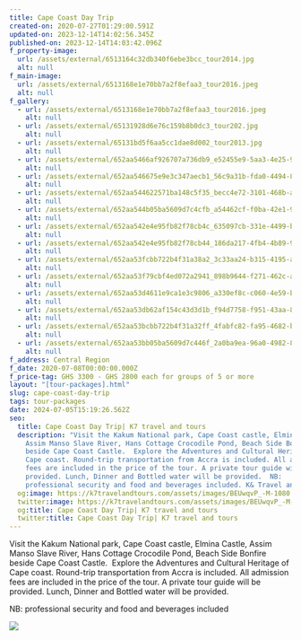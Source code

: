 ```yaml
---
title: Cape Coast Day Trip
created-on: 2020-07-27T01:29:00.591Z
updated-on: 2023-12-14T14:02:56.345Z
published-on: 2023-12-14T14:03:42.096Z
f_property-image:
  url: /assets/external/6513164c32db340f6ebe3bcc_tour2014.jpg
  alt: null
f_main-image:
  url: /assets/external/6513168e1e70bb7a2f8efaa3_tour2016.jpeg
  alt: null
f_gallery:
  - url: /assets/external/6513168e1e70bb7a2f8efaa3_tour2016.jpeg
    alt: null
  - url: /assets/external/65131928d6e76c159b8b0dc3_tour202.jpg
    alt: null
  - url: /assets/external/65131bd5f6aa5cc1dae8d002_tour2013.jpg
    alt: null
  - url: /assets/external/652aa5466af926707a736db9_e52455e9-5aa3-4e25-99d5-c48a1d4482e7.JPG
    alt: null
  - url: /assets/external/652aa546675e9e3c347aecb1_56c9a31b-fda0-4494-8e9c-0d932b177c52.JPG
    alt: null
  - url: /assets/external/652aa544622571ba148c5f35_becc4e72-3101-468b-a4c7-e60a79568f25.JPG
    alt: null
  - url: /assets/external/652aa544b05ba5609d7c4cfb_a54462cf-f0ba-42e1-9883-e8d5cb61187d.JPG
    alt: null
  - url: /assets/external/652aa542e4e95fb82f78cb4c_635097cb-331e-4499-b85e-5644e982d3a2.JPG
    alt: null
  - url: /assets/external/652aa542e4e95fb82f78cb44_186da217-4fb4-4b89-9a7a-9f7fc07a0e7e.JPG
    alt: null
  - url: /assets/external/652aa53fcbb722b4f31a38a2_3c33aa24-b315-4195-ab57-6630008793fa.JPG
    alt: null
  - url: /assets/external/652aa53f79cbf4ed072a2941_898b9644-f271-462c-a54b-85a4302287ee.JPG
    alt: null
  - url: /assets/external/652aa53d4611e9ca1e3c9806_a330ef8c-c060-4e59-b57b-611fd76364da.JPG
    alt: null
  - url: /assets/external/652aa53db62af154c43d3d1b_f94d7758-f951-43aa-8ffb-d372ec977660.JPG
    alt: null
  - url: /assets/external/652aa53bcbb722b4f31a32ff_4fabfc82-fa95-4682-b461-9620614050ab201.JPG
    alt: null
  - url: /assets/external/652aa53bb05ba5609d7c446f_2a0ba9ea-96a0-4982-8e07-f726673cb28a.JPG
    alt: null
f_address: Central Region
f_date: 2020-07-08T00:00:00.000Z
f_price-tag: GHS 3300 - GHS 2800 each for groups of 5 or more
layout: "[tour-packages].html"
slug: cape-coast-day-trip
tags: tour-packages
date: 2024-07-05T15:19:26.562Z
seo:
  title: Cape Coast Day Trip| K7 travel and tours
  description: "Visit the Kakum National park, Cape Coast castle, Elmina Castle,
    Assim Manso Slave River, Hans Cottage Crocodile Pond, Beach Side Bonfire
    beside Cape Coast Castle.  Explore the Adventures and Cultural Heritage of
    Cape coast. Round-trip transportation from Accra is included. All admission
    fees are included in the price of the tour. A private tour guide will be
    provided. Lunch, Dinner and Bottled water will be provided.  N﻿B:
    professional security and food and beverages included. K& Travel and Tours"
  og:image: https://k7travelandtours.com/assets/images/BEUwqvP_-M-1080.webp
  twitter:image: https://k7travelandtours.com/assets/images/BEUwqvP_-M-1080.webp
  og:title: Cape Coast Day Trip| K7 travel and tours
  twitter:title: Cape Coast Day Trip| K7 travel and tours
---
```

Visit the Kakum National park, Cape Coast castle, Elmina Castle, Assim Manso Slave River, Hans Cottage Crocodile Pond, Beach Side Bonfire beside Cape Coast Castle.  Explore the Adventures and Cultural Heritage of Cape coast. Round-trip transportation from Accra is included. All admission fees are included in the price of the tour. A private tour guide will be provided. Lunch, Dinner and Bottled water will be provided.

N﻿B: professional security and food and beverages included

![](/assets/external/657b0aae21741f2b191173fa_k720travel20and20toursl20bank20details.png)